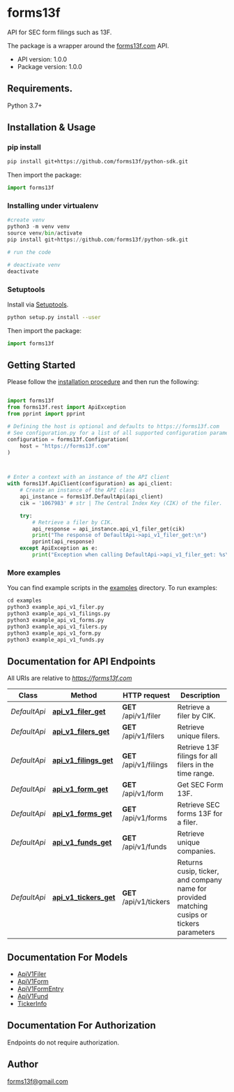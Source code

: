 # forms13f
API for SEC form filings such as 13F.

The package is a wrapper around the [forms13f.com](https://forms13f.com) API.

- API version: 1.0.0
- Package version: 1.0.0

## Requirements.

Python 3.7+

## Installation & Usage
### pip install

```sh
pip install git+https://github.com/forms13f/python-sdk.git
```

Then import the package:
```python
import forms13f
```

### Installing under virtualenv
```python
#create venv
python3 -m venv venv
source venv/bin/activate
pip install git+https://github.com/forms13f/python-sdk.git

# run the code

# deactivate venv
deactivate
```

### Setuptools

Install via [Setuptools](http://pypi.python.org/pypi/setuptools).

```sh
python setup.py install --user
```

Then import the package:
```python
import forms13f
```

## Getting Started

Please follow the [installation procedure](#installation--usage) and then run the following:

```python

import forms13f
from forms13f.rest import ApiException
from pprint import pprint

# Defining the host is optional and defaults to https://forms13f.com
# See configuration.py for a list of all supported configuration parameters.
configuration = forms13f.Configuration(
    host = "https://forms13f.com"
)



# Enter a context with an instance of the API client
with forms13f.ApiClient(configuration) as api_client:
    # Create an instance of the API class
    api_instance = forms13f.DefaultApi(api_client)
    cik = '1067983' # str | The Central Index Key (CIK) of the filer.

    try:
        # Retrieve a filer by CIK.
        api_response = api_instance.api_v1_filer_get(cik)
        print("The response of DefaultApi->api_v1_filer_get:\n")
        pprint(api_response)
    except ApiException as e:
        print("Exception when calling DefaultApi->api_v1_filer_get: %s\n" % e)

```

### More examples

You can find example scripts in the [examples](./examples) directory. To run examples:

```python
cd examples
python3 example_api_v1_filer.py
python3 example_api_v1_filings.py
python3 example_api_v1_forms.py
python3 example_api_v1_filers.py
python3 example_api_v1_form.py
python3 example_api_v1_funds.py
```

## Documentation for API Endpoints

All URIs are relative to *https://forms13f.com*

Class | Method | HTTP request | Description
------------ | ------------- | ------------- | -------------
*DefaultApi* | [**api_v1_filer_get**](docs/DefaultApi.md#api_v1_filer_get) | **GET** /api/v1/filer | Retrieve a filer by CIK.
*DefaultApi* | [**api_v1_filers_get**](docs/DefaultApi.md#api_v1_filers_get) | **GET** /api/v1/filers | Retrieve unique filers.
*DefaultApi* | [**api_v1_filings_get**](docs/DefaultApi.md#api_v1_filings_get) | **GET** /api/v1/filings | Retrieve 13F filings for all filers in the time range.
*DefaultApi* | [**api_v1_form_get**](docs/DefaultApi.md#api_v1_form_get) | **GET** /api/v1/form | Get SEC Form 13F.
*DefaultApi* | [**api_v1_forms_get**](docs/DefaultApi.md#api_v1_forms_get) | **GET** /api/v1/forms | Retrieve SEC forms 13F for a filer.
*DefaultApi* | [**api_v1_funds_get**](docs/DefaultApi.md#api_v1_funds_get) | **GET** /api/v1/funds | Retrieve unique companies.
*DefaultApi* | [**api_v1_tickers_get**](docs/DefaultApi.md#api_v1_tickers_get) | **GET** /api/v1/tickers | Returns cusip, ticker, and company name for provided matching cusips or tickers parameters


## Documentation For Models

 - [ApiV1Filer](docs/ApiV1Filer.md)
 - [ApiV1Form](docs/ApiV1Form.md)
 - [ApiV1FormEntry](docs/ApiV1FormEntry.md)
 - [ApiV1Fund](docs/ApiV1Fund.md)
 - [TickerInfo](docs/TickerInfo.md)


<a id="documentation-for-authorization"></a>
## Documentation For Authorization

Endpoints do not require authorization.


## Author

forms13f@gmail.com



